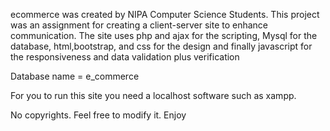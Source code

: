 ecommerce was created by NIPA Computer Science Students. This project was an assignment for creating a client-server site to enhance communication.
The site uses php and ajax for the scripting, Mysql for the database, html,bootstrap, and css for the design and finally javascript for the responsiveness and data validation plus verification


Database name = e_commerce

For you to run this site you need a localhost software such as xampp. 

No copyrights. Feel free to modify it.
Enjoy
